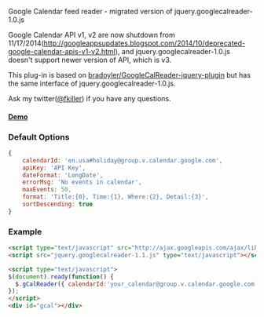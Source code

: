 Google Calendar feed reader - migrated version of jquery.googlecalreader-1.0.js

Google Calendar API v1, v2 are now shutdown from 11/17/2014(http://googleappsupdates.blogspot.com/2014/10/deprecated-google-calendar-apis-v1-v2.html), and jquery.googlecalreader-1.0.js doesn't support newer version of API, which is v3.

This plug-in is based on [bradoyler/GoogleCalReader-jquery-plugin](https://github.com/bradoyler/GoogleCalReader-jquery-plugin) but has the same interface of jquery.googlecalreader-1.0.js.

Ask my twitter([@fkiller](https://twitter.com/fkiller)) if you have any questions.

#### [Demo](http://fkiller.github.io/jquery.googlecalreader/examples/index.html)

### Default Options
```js
{
    calendarId: 'en.usa#holiday@group.v.calendar.google.com',
    apiKey: 'API Key',
    dateFormat: 'LongDate',
    errorMsg: 'No events in calendar',
    maxEvents: 50,
    format: 'Title:{0}, Time:{1}, Where:{2}, Detail:{3}',
    sortDescending: true
}
```

### Example

```html
<script type="text/javascript" src="http://ajax.googleapis.com/ajax/libs/jquery/1.11.1/jquery.min.js"></script>
<script src="jquery.googlecalreader-1.1.js" type="text/javascript"></script>

<script type="text/javascript">
$(document).ready(function() {
  $.gCalReader({ calendarId:'your_calendar@group.v.calendar.google.com', apiKey:'your_public_api_key'});
});
</script>
<div id="gcal"></div>
```
